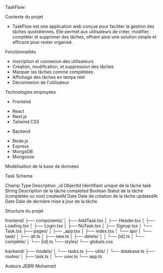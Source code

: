 TaskFlow: 

Contexte du projet

* TaskFlow est une application web conçue pour faciliter la gestion des tâches quotidiennes. Elle permet aux utilisateurs de créer, modifier, compléter et supprimer des tâches, offrant ainsi une solution simple et efficace pour rester organisé.

Fonctionnalités

 * Inscription et connexion des utilisateurs
 * Création, modification, et suppression des tâches
 * Marquer les tâches comme complétées
 * Affichage des tâches en temps réel
 * Déconnexion de l'utilisateur


Technologies employées

 * Frontend
 - React
 - Next.js
 - Tailwind CSS
 
 * Backend
 - Node.js
 - Express
 - MongoDB
 - Mongoose


Modélisation de la base de données

Task Schema

Champ	Type	Description
_id	ObjectId	Identifiant unique de la tâche
task	String	Description de la tâche
completed	Boolean	Statut de la tâche (complétée ou non)
createdAt	Date	Date de création de la tâche
updatedAt	Date	Date de dernière mise à jour de la tâche

Structure du projet


frontend/
├── components/
│   ├── AddTask.tsx
│   ├── Header.tsx
│   ├── Loading.tsx
│   ├── Login.tsx
│   ├── NoTask.tsx
│   ├── Signup.tsx
│   └── Task.tsx
├── pages/
│   ├── _app.tsx
│   ├── index.tsx
│   └── api/
│       └── task/
│           ├── all.ts
│           ├── new.ts
│           ├── delete/
│           │   └── [id].ts
│           └── complete/
│               └── [id].ts
└── styles/
    └── globals.css


backend/
├── models/
│   └── tasks.ts
├── utils/
│   └── database.ts
├── routes/
│   ├── task.ts
│   └── user.ts
└── app.ts

Auteurs
JEBRI Mohamed

